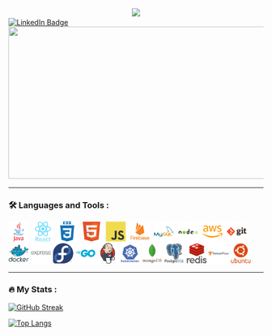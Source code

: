 <div id="header" align="center">
  <img src="https://media.giphy.com/media/M9gbBd9nbDrOTu1Mqx/giphy.gif" width="100"/>
</div>

<div id="badges">
  <a href="https://www.linkedin.com/in/aryan-sharma-02423a223/">
    <img src="https://img.shields.io/badge/LinkedIn-blue?style=for-the-badge&logo=linkedin&logoColor=white" alt="LinkedIn Badge"/>
  </a>
 </div>

<div align="center">
  <img src="https://media.giphy.com/media/dWesBcTLavkZuG35MI/giphy.gif" width="600" height="300"/>
</div>

---

### :hammer_and_wrench: Languages and Tools :

<div>
  <img src="https://github.com/devicons/devicon/blob/master/icons/java/java-original-wordmark.svg" title="Java" alt="Java" width="40" height="40"/>&nbsp;
  <img src="https://github.com/devicons/devicon/blob/master/icons/react/react-original-wordmark.svg" title="React" alt="React" width="40" height="40"/>&nbsp;
  <img src="https://github.com/devicons/devicon/blob/master/icons/css3/css3-plain-wordmark.svg"  title="CSS3" alt="CSS" width="40" height="40"/>&nbsp;
  <img src="https://github.com/devicons/devicon/blob/master/icons/html5/html5-original.svg" title="HTML5" alt="HTML" width="40" height="40"/>&nbsp;
  <img src="https://github.com/devicons/devicon/blob/master/icons/javascript/javascript-original.svg" title="JavaScript" alt="JavaScript" width="40" height="40"/>&nbsp;
  <img src="https://github.com/devicons/devicon/blob/master/icons/firebase/firebase-plain-wordmark.svg" title="Firebase" alt="Firebase" width="40" height="40"/>&nbsp;
  <img src="https://github.com/devicons/devicon/blob/master/icons/mysql/mysql-original-wordmark.svg" title="MySQL"  alt="MySQL" width="40" height="40"/>&nbsp;
  <img src="https://github.com/devicons/devicon/blob/master/icons/nodejs/nodejs-original-wordmark.svg" title="NodeJS" alt="NodeJS" width="40" height="40"/>&nbsp;
  <img src="https://github.com/devicons/devicon/blob/master/icons/amazonwebservices/amazonwebservices-plain-wordmark.svg" title="AWS" alt="AWS" width="40" height="40"/>&nbsp;
  <img src="https://github.com/devicons/devicon/blob/master/icons/git/git-original-wordmark.svg" title="Git" **alt="Git" width="40" height="40"/>
  <img src = "https://github.com/devicons/devicon/blob/master/icons/docker/docker-original-wordmark.svg" title="Docker" width="40" height="40"/>
  <img src = "https://github.com/devicons/devicon/blob/master/icons/express/express-original-wordmark.svg" title="Express" width="40" height="40"/>
  <img src = "https://github.com/devicons/devicon/blob/master/icons/fedora/fedora-original.svg" title="Fedora" width="40" height="40"/>
  <img src = "https://github.com/devicons/devicon/blob/master/icons/go/go-original-wordmark.svg" title="Go" width="40" height="40"/>
  <img src = "https://github.com/devicons/devicon/blob/master/icons/jenkins/jenkins-original.svg" title="Jenkins" width="40" height="40"/>
  <img src = "https://github.com/devicons/devicon/blob/master/icons/kubernetes/kubernetes-plain-wordmark.svg" title="Kubernetes" width="40" height="40"/>
  <img src = "https://github.com/devicons/devicon/blob/master/icons/mongodb/mongodb-original-wordmark.svg" title="MongoDB" width="40" height="40"/>
  <img src = "https://github.com/devicons/devicon/blob/master/icons/postgresql/postgresql-original-wordmark.svg" title="PostgreSQL" width="40" height="40"/>
  <img src = "https://github.com/devicons/devicon/blob/master/icons/redis/redis-original-wordmark.svg" title="Redis" width="40" height="40"/>
  <img src="https://github.com/devicons/devicon/blob/master/icons/tensorflow/tensorflow-original-wordmark.svg" title="Tensorflow" width="40" height="40"/>
  <img src = "https://github.com/devicons/devicon/blob/master/icons/ubuntu/ubuntu-plain-wordmark.svg" title="Ubuntu" width="40" height="40"/>
</div>

---

### :fire: My Stats :

[![GitHub Streak](http://github-readme-streak-stats.herokuapp.com?user=aryans1204&theme=dark&background=000000)](https://git.io/streak-stats)

[![Top Langs](https://github-readme-stats.vercel.app/api/top-langs/?username=aryans1204)](https://github.com/anuraghazra/github-readme-stats)
